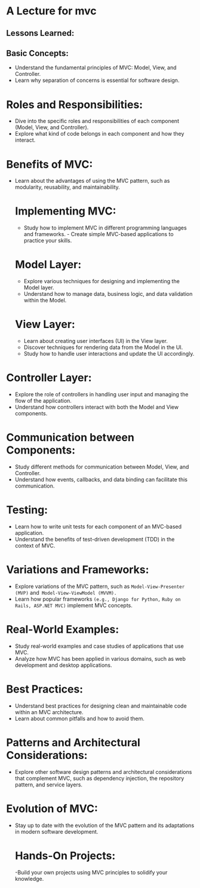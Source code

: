# A Lecture for mvc

## Lessons Learned:

## Basic Concepts: 
- Understand the fundamental principles of MVC: Model, View, and Controller.
-  Learn why separation of concerns is essential for software design.
 # Roles and Responsibilities:
 - Dive into the specific roles and responsibilities of each component (Model, View, and Controller).
 -  Explore what kind of code belongs in each component and how they interact.
# Benefits of MVC: 
- Learn about the advantages of using the MVC pattern, such as modularity, reusability, and maintainability.

   # Implementing MVC:
     - Study how to implement MVC in different programming languages and frameworks.
      -  Create simple MVC-based applications to practice your skills.
  # Model Layer:
  - Explore various techniques for designing and implementing the Model layer.
  -   Understand how to manage data, business logic, and data validation within the Model.

    # View Layer:
  -  Learn about creating user interfaces (UI) in the View layer.
  -   Discover techniques for rendering data from the Model in the UI.
  -    Study how to handle user interactions and update the UI accordingly.

# Controller Layer:
 - Explore the role of controllers in handling user input and managing the flow of the application.
 -  Understand how controllers interact with both the Model and View components.

 # Communication between Components: 
  - Study different methods for communication between Model, View, and Controller.
  -  Understand how events, callbacks, and data binding can facilitate this communication.

# Testing:  
- Learn how to write unit tests for each component of an MVC-based application.
-  Understand the benefits of test-driven development (TDD) in the context of MVC.

 # Variations and Frameworks: 
 - Explore variations of the MVC pattern, such as `Model-View-Presenter (MVP)` and` Model-View-ViewModel (MVVM).` 
 - Learn how popular frameworks `(e.g., Django for Python,` `Ruby on Rails, ASP.NET MVC)` implement MVC concepts.

 # Real-World Examples: 
 - Study real-world examples and case studies of applications that use MVC.
 - Analyze how MVC has been applied in various domains, such as web development and desktop applications.

 # Best Practices: 
 - Understand best practices for designing clean and maintainable code within an MVC architecture.
 -  Learn about common pitfalls and how to avoid them.

   # Patterns and Architectural Considerations:
   - Explore other software design patterns and architectural considerations that complement MVC, such as dependency injection, the repository pattern, and service layers.

 # Evolution of MVC:
 - Stay up to date with the evolution of the MVC pattern and its adaptations in modern software development.

   # Hands-On Projects:
   -Build your own projects using MVC principles to solidify your knowledge.



